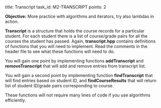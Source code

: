 title: Transcript
task_id: M2-TRANSCRIPT
points: 2


**Objective:** More practice with algorithms and iterators, try also
  lambdas in action.

**Transcript** is a structure that holds the course records for a
  particular student. For each student there is a list of course/grade
  pairs for all the courses the student has passed. Again,
  **transcript.hpp** contains definitions of functions that you will
  need to implement. Read the comments in the header file to see what
  these functions will need to do.

You will gain one point by implementing functions **addTranscript**
and **removeTranscript** that will add and remove entries from
transcript list.

You will gain a second point by implementing function
**findTranscript** that will find entries based on student ID, and
**findCourseResults** that will return list of student ID/grade pairs
corresponding to course.

These functions will not require many lines of code if you use
algorithms efficiently.

